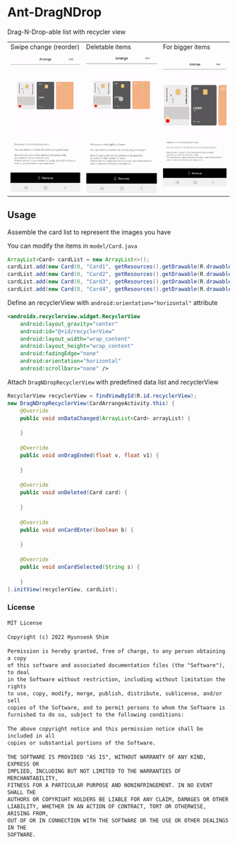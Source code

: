 # Ant-DragNDrop
Drag-N-Drop-able list with recycler view

<table>

<tr>
<td>
Swipe change (reorder)
</td>
<td>
Deletable items  
</td>
<td>
For bigger items  
</td>
</tr>

<tr>
</tr>

<tr>
<td>
<img src="Assets/swipe.gif" alt="demo">
</td>
<td>
<img src="Assets/deletion.gif" alt="selectable">
</td>
<td>
<img src="Assets/longlist.gif" alt="selectable">
</td>
</tr>

</table>



## Usage

Assemble the card list to represent the images you have

You can modify the items in ```model/Card.java```

```java
ArrayList<Card> cardList = new ArrayList<>();
cardList.add(new Card(0, "Card1", getResources().getDrawable(R.drawable.card1)));
cardList.add(new Card(0, "Card2", getResources().getDrawable(R.drawable.card2)));
cardList.add(new Card(0, "Card3", getResources().getDrawable(R.drawable.card3)));
cardList.add(new Card(0, "Card4", getResources().getDrawable(R.drawable.card4)));
```

Define an recyclerView with ```android:orientation="horizontal"``` attribute

```xml
<androidx.recyclerview.widget.RecyclerView
	android:layout_gravity="center"
	android:id="@+id/recyclerView"
	android:layout_width="wrap_content"
	android:layout_height="wrap_content"
	android:fadingEdge="none"
	android:orientation="horizontal"
	android:scrollbars="none" />
```

Attach ```DragNDropRecyclerView``` with predefined data list and recyclerView

```java
RecyclerView recyclerView = findViewById(R.id.recyclerView);
new DragNDropRecyclerView(CardArrangeActivity.this) {
	@Override
	public void onDataChanged(ArrayList<Card> arrayList) {
		
	}

	@Override
	public void onDragEnded(float v, float v1) {
		
	}

	@Override
	public void onDeleted(Card card) {
		
	}

	@Override
	public void onCardEnter(boolean b) {
		
	}

	@Override
	public void onCardSelected(String s) {
		
	}
}.initView(recyclerView, cardList);
```

### License
```
MIT License

Copyright (c) 2022 Hyunseok Shim

Permission is hereby granted, free of charge, to any person obtaining a copy
of this software and associated documentation files (the "Software"), to deal
in the Software without restriction, including without limitation the rights
to use, copy, modify, merge, publish, distribute, sublicense, and/or sell
copies of the Software, and to permit persons to whom the Software is
furnished to do so, subject to the following conditions:

The above copyright notice and this permission notice shall be included in all
copies or substantial portions of the Software.

THE SOFTWARE IS PROVIDED "AS IS", WITHOUT WARRANTY OF ANY KIND, EXPRESS OR
IMPLIED, INCLUDING BUT NOT LIMITED TO THE WARRANTIES OF MERCHANTABILITY,
FITNESS FOR A PARTICULAR PURPOSE AND NONINFRINGEMENT. IN NO EVENT SHALL THE
AUTHORS OR COPYRIGHT HOLDERS BE LIABLE FOR ANY CLAIM, DAMAGES OR OTHER
LIABILITY, WHETHER IN AN ACTION OF CONTRACT, TORT OR OTHERWISE, ARISING FROM,
OUT OF OR IN CONNECTION WITH THE SOFTWARE OR THE USE OR OTHER DEALINGS IN THE
SOFTWARE.
```

